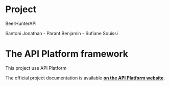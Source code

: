 Project
=======

BeerHunterAPI

Santoni Jonathan - Parant Benjamin - Sufiane Souissi


The API Platform framework
==========================

This project use API Platform

The official project documentation is available **[on the API Platform website][1]**.

[1]: https://api-platform.com
